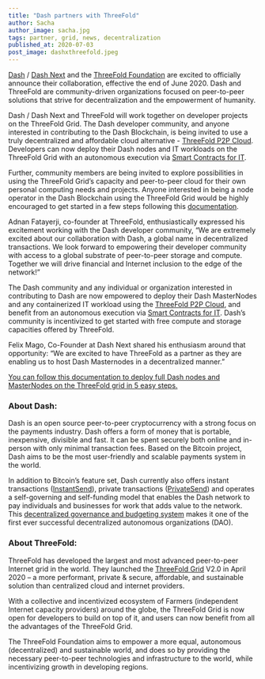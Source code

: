 ```yaml
---
title: "Dash partners with ThreeFold"
author: Sacha
author_image: sacha.jpg
tags: partner, grid, news, decentralization
published_at: 2020-07-03
post_image: dashxthreefold.jpeg
---
```


[Dash](https://www.dash.org) / [Dash Next](https://dashnext.org/) and the [ThreeFold Foundation](https://threefold.io) are excited to officially announce their collaboration, effective the end of June 2020.  Dash and ThreeFold are community-driven organizations focused on peer-to-peer solutions that strive for decentralization and the empowerment of humanity.

Dash / Dash Next and ThreeFold will work together on developer projects on the ThreeFold Grid. The Dash developer community, and anyone interested in contributing to the Dash Blockchain, is being invited to use a truly decentralized and  affordable cloud alternative - [ThreeFold P2P Cloud](http://cloud.threefold.io). Developers can now deploy their Dash nodes and IT workloads on the ThreeFold Grid with an autonomous execution via [Smart Contracts for IT](https://sdk.threefold.io/#/smart_contract). 

Further, community members are being invited to explore possibilities in using the ThreeFold Grid’s capacity and peer-to-peer cloud for their own personal computing needs and projects. Anyone interested in being a node operator in the Dash Blockchain using the ThreeFold Grid would be highly encouraged to get started in a few steps following this [documentation](https://forum.threefold.io/t/deploy-a-dash-node-in-5-steps-on-the-threefold-grid/509).  

Adnan Fatayerji, co-founder at ThreeFold, enthusiastically expressed his excitement working with the Dash developer community, “We are extremely excited about our collaboration with Dash, a global name in decentralized transactions. We look forward to empowering their developer community with access to a global substrate of peer-to-peer storage and compute. Together we will drive financial and Internet inclusion to the edge of the network!”

The Dash community and any individual or organization interested in contributing to Dash are now empowered to deploy their Dash MasterNodes and any containerized IT workload using the [ThreeFold P2P Cloud](http://cloud.threefold.io), and benefit from  an autonomous execution via [Smart Contracts for IT](https://sdk.threefold.io/#/smart_contract). Dash’s community is incentivized to get started with free compute and storage capacities offered by ThreeFold.  

Felix Mago, Co-Founder at Dash Next shared his enthusiasm around that opportunity: “We are excited to have ThreeFold as a partner as they are enabling us to host Dash Masternodes in a decentralized manner.”

[You can follow this documentation to deploy full Dash nodes and MasterNodes on the ThreeFold grid  in 5 easy steps.](https://forum.threefold.io/t/deploy-a-dash-node-in-5-steps-on-the-threefold-grid/509)

### About Dash:

Dash is an open source peer-to-peer cryptocurrency with a strong focus on the payments industry. Dash offers a form of money that is portable, inexpensive, divisible and fast. It can be spent securely both online and in-person with only minimal transaction fees. Based on the Bitcoin project, Dash aims to be the most user-friendly and scalable payments system in the world.

In addition to Bitcoin’s feature set, Dash currently also offers instant transactions ([InstantSend](https://docs.dash.org/en/stable/introduction/features.html#instantsend)), private transactions ([PrivateSend](https://docs.dash.org/en/stable/introduction/features.html#privatesend)) and operates a self-governing and self-funding model that enables the Dash network to pay individuals and businesses for work that adds value to the network. This [decentralized governance and budgeting system](https://docs.dash.org/en/stable/governance/index.html#governance) makes it one of the first ever successful decentralized autonomous organizations (DAO).

### About ThreeFold:

ThreeFold has developed the largest and most advanced peer-to-peer Internet grid in the world.  They launched the [ThreeFold Grid](https://threefold.io/capacity.html) V2.0 in  April 2020 – a  more performant, private & secure, affordable, and sustainable solution than centralized cloud and internet providers. 

With a collective and incentivized ecosystem of Farmers (independent Internet capacity providers) around the globe, the ThreeFold Grid  is now open for developers to build on top of it,  and users can now benefit from all the advantages of the ThreeFold Grid.

The ThreeFold Foundation aims to empower a more equal, autonomous (decentralized) and sustainable world, and does so  by providing the necessary peer-to-peer technologies and infrastructure to the world, while incentivizing growth in developing regions.

